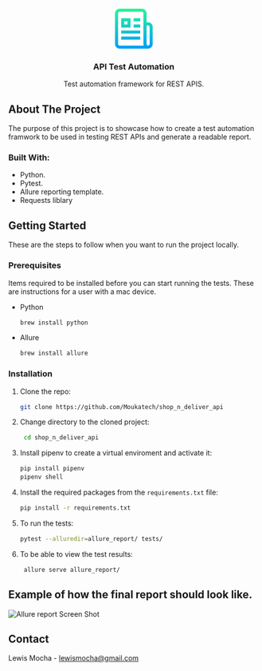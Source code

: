 <br />
<div align="center">
  <a href="https://github.com/Moukatech/shop_n_deliver_api">
    <img src="images/logo.png" alt="Logo" width="80" height="80">
  </a>

<h3 align="center">API Test Automation</h3>

  <p align="center">
    Test automation framework for REST APIS.
    <br />
  </p>
</div>


## About The Project
The purpose of this project is to showcase how to create a test automation framwork to be used in testing REST APIs and generate a readable report.

### Built With:

* Python.
* Pytest.
* Allure reporting template.
* Requests liblary 

## Getting Started

These are the steps to follow when you want to run the project locally.

### Prerequisites

Items required to be installed before you can start running the tests.
These are instructions for a user with a mac device.
* Python
  ```sh
  brew install python
  ```
* Allure
  ```sh
  brew install allure
  ```

### Installation

1. Clone the repo:
   ```sh
   git clone https://github.com/Moukatech/shop_n_deliver_api
   ```
2. Change directory to the cloned project:
   ```sh
    cd shop_n_deliver_api
   ```
4. Install pipenv to create a virtual enviroment and activate it:
   ```sh
   pip install pipenv
   pipenv shell 
   ```
4. Install the required packages from the `requirements.txt` file:
   ```sh
   pip install -r requirements.txt
   ```
5. To run the tests:
   ```sh
   pytest --alluredir=allure_report/ tests/  
   ```
6. To be able to view the test results:
   ```sh
    allure serve allure_report/ 
   ```

 ## Example of how the final report should look like.
 ![Allure report Screen Shot][Report_Screenshot]
 
 ## Contact
 Lewis Mocha - lewismocha@gmail.com
 
 
 
 
 [Report_Screenshot]: images/Report_Screenshot.png
